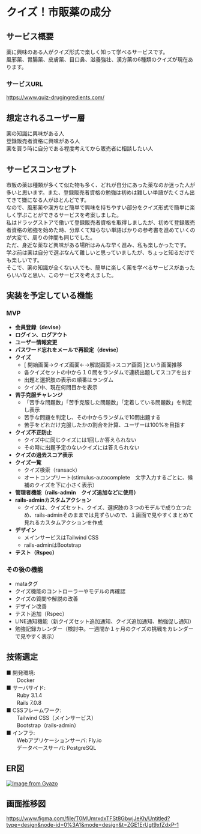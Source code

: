 # クイズ！市販薬の成分

## サービス概要
薬に興味のある人がクイズ形式で楽しく知って学べるサービスです。  
風邪薬、胃腸薬、皮膚薬、目口鼻、滋養強壮、漢方薬の6種類のクイズが現在あります。

### サービスURL
https://www.quiz-drugingredients.com/

## 想定されるユーザー層
薬の知識に興味がある人  
登録販売者資格に興味がある人  
薬を買う時に自分である程度考えてから販売者に相談したい人  

## サービスコンセプト
市販の薬は種類が多くて似た物も多く、どれが自分にあった薬なのか迷った人が多いと思います。また、登録販売者資格の勉強は初めは難しい単語がたくさん出てきて嫌になる人がほとんどです。  
なので、風邪薬や漢方など簡単で興味を持ちやすい部分をクイズ形式で簡単に楽しく学ぶことができるサービスを考案しました。  
私はドラッグストアで働いて登録販売者資格を取得しましたが、初めて登録販売者資格の勉強を始めた時、分厚くて知らない単語ばかりの参考書を進めていくのが大変で、周りの仲間も同じでした。  
ただ、身近な薬など興味がある場所はみんな早く進み、私も楽しかったです。  
学ぶ前は薬は自分で選ぶなんて難しいと思っていましたが、ちょっと知るだけでも楽しいです。  
そこで、薬の知識が全くない人でも、簡単に楽しく薬を学べるサービスがあったらいいなと思い、このサービスを考えました。  

## 実装を予定している機能
### MVP
- **会員登録（devise）**
- **ログイン、ログアウト**
- **ユーザー情報変更**
- **パスワード忘れをメールで再設定（devise）**
- **クイズ**
    - [ 開始画面→クイズ画面←→解説画面→スコア画面 ]という画面推移
    - 各クイズセットの中から１０問をランダムで連続出題してスコアを出す
    - 出題と選択肢の表示の順番はランダム
    - クイズ中、現在何問目かを表示
- **苦手克服チャレンジ**
    - 「苦手な問題数」「苦手克服した問題数」「定着している問題数」を判定し表示
    - 苦手な問題を判定し、その中からランダムで10問出題する
    - 苦手をどれだけ克服したかの割合を計算、ユーザーは100%を目指す
- **クイズ不正防止**
    - クイズ中に同じクイズには1回しか答えられない
    - その時に出題予定のないクイズには答えられない
- **クイズの過去スコア表示**
- **クイズ一覧**
    - クイズ検索（ransack）
    - オートコンプリート(stimulus-autocomplete　文字入力するごとに、候補のクイズを下に小さく表示）
- **管理者機能（rails-admin　クイズ追加などに使用）**
- **rails-adminカスタムアクション**
    - クイズは、クイズセット、クイズ、選択肢の３つのモデルで成り立つため、rails-adminそのままでは見ずらいので、１画面で見やすくまとめて見れるカスタムアクションを作成
- **デザイン**
    - メインサービスはTailwind CSS
    - rails-adminはBootstrap
- **テスト（Rspec）**

### その後の機能
- mataタグ
- クイズ機能のコントローラーやモデルの再確認
- クイズの質問や解説の改善
- デザイン改善
- テスト追加（Rspec）
- LINE通知機能（新クイズセット追加通知、クイズ追加通知、勉強促し通知）
- 勉強記録カレンダー（検討中。一週間か１ヶ月のクイズの挑戦をカレンダーで見やすく表示）


## 技術選定
■ 開発環境:  
　　Docker  
■ サーバサイド:  
　　Ruby 3.1.4  
　　Rails 7.0.8  
■ CSSフレームワーク:  
　　Tailwind CSS（メインサービス）  
　　Bootstrap（rails-admin）  
■ インフラ:  
　　Webアプリケーションサーバ: Fly.io  
　　データベースサーバ: PostgreSQL


## ER図
[![Image from Gyazo](https://i.gyazo.com/99cfcdfa8acd9f356a2ec61dc09f252c.png)](https://gyazo.com/99cfcdfa8acd9f356a2ec61dc09f252c)

## 画面推移図
https://www.figma.com/file/T0MUmrxdxTFSt8GbwjJeKh/Untitled?type=design&node-id=0%3A1&mode=design&t=ZGE1ErUgt9xfZdxP-1


